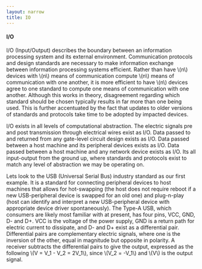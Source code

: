 ```yaml
---
layout: narrow
title: IO
---
```

<h4>I/O</h4>
<p>I/O (Input/Output) describes the boundary between an information processing system and its external environment. Communication
protocols and design standards are necessary to make information exchange between information processing systems efficient. Rather than have
\(n\) devices with \(n\) means of communication compute \(n\) means of communication with one another, it is more efficient to have \(n\)
devices agree to one standard to compute one means of communication with one another. Although this works in theory, 
disagreement regarding which standard should be chosen typically results in far more than one being used. This is further accentuated by 
the fact that updates to older versions of standards and protocols take time to be adopted by impacted devices.</p>
<p>I/O exists in all levels of computational abstraction. The electric signals pre and post transmission through electrical 
wires exist as I/O. Data passed to and returned from any gate-level circuit design exists as I/O. Data passed between a host machine and 
its peripheral devices exists as I/O. Data passed between a host machine and any network device exists as I/O. Its all input-output from
the ground up, where standards and protocols exist to match any level of abstraction we may be operating on.
</p>
<p>Lets look to the USB (Universal Serial Bus) industry standard as our first example. It is a standard for connecting peripheral devices
to host machines that allows for hot-swapping (the host does not require reboot if a new USB-peripheral device is swapped for an old one)
and plug-n-play (host can identify and interpret a new USB-peripheral device with appropriate device driver spontaneously). The Type-A USB,
which consumers are likely most familiar with at present, has four pins, VCC, GND, D- and D+. VCC is the voltage of the power supply, GND
is a return path for electric current to dissipate, and D- and D+ exist as a differential pair. Differential pairs are complementary electric
signals, where one is the inversion of the other, equal in magnitude but opposite in polarity. A receiver subtracts the differential pairs
to give the output, expressed as the following \(V = V_1 - V_2 = 2V_1\), since \(V_2 = -V_1\) and \(V\) is the output signal.</p>
